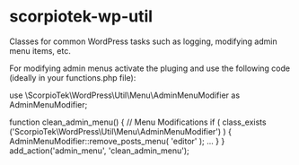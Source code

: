 # scorpiotek-wp-util
Classes for common WordPress tasks such as logging, modifying admin menu items, etc.

For modifying admin menus activate the pluging and use the following code (ideally in your functions.php file):

use \ScorpioTek\WordPress\Util\Menu\AdminMenuModifier as AdminMenuModifier;

function clean_admin_menu() {
    // Menu Modifications
    if ( class_exists ('ScorpioTek\WordPress\Util\Menu\AdminMenuModifier') ) {
        AdminMenuModifier::remove_posts_menu( 'editor' );
        ...
    }
}
add_action('admin_menu', 'clean_admin_menu');




